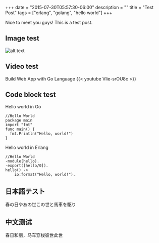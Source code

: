 +++
date = "2015-07-30T05:57:30-06:00"
description = ""
title = "Test Post"
tags = ["erlang", "golang", "hello world"]
+++

Nice to meet you guys! This is a test post.

<!--more-->

## Image test
![alt text](/img/cloud.jpg "雲バトル")


## Video test

Build Web App with Go Language
{{< youtube Vlie-srOU8c >}}

## Code block test

Hello world in Go
<pre><code class="go">//Hello World
package main
import "fmt"
func main() {
  fmt.Println("Hello, world!")
}</code></pre>

Hello world in Erlang
<pre><code class="erlang">//Hello World
-module(hello).
-export([hello/0]).
hello() ->
	io:format("Hello, world!"). 
</code></pre>

## 日本語テスト
春の日やあの世この世と馬車を駆り

## 中文测试
春日和丽，马车穿梭彼世此世
